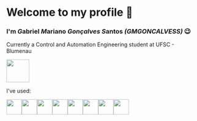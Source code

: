 # Welcome to my profile 🖖
### I'm ***G***abriel ***M***ariano ***Gonçalves*** ***S***antos ***(GMGONCALVESS)*** 😉

Currently a Control and Automation Engineering student at UFSC - Blumenau

<img src="https://upload.wikimedia.org/wikipedia/commons/6/6f/Brasao_UFSC_vertical_extenso.svg" widht="60" height="60">

I've used:

<img src="https://cdn.jsdelivr.net/gh/devicons/devicon@latest/icons/matlab/matlab-original.svg" width="40" height="40" /><img src="https://cdn.jsdelivr.net/gh/devicons/devicon@latest/icons/c/c-original.svg" width="40" height="40"/><img src="https://cdn.jsdelivr.net/gh/devicons/devicon@latest/icons/cplusplus/cplusplus-original.svg" width="40" height="40" /><img src="https://cdn.jsdelivr.net/gh/devicons/devicon@latest/icons/python/python-original.svg" width="40" height="40" /><img src="https://cdn.jsdelivr.net/gh/devicons/devicon@latest/icons/arduino/arduino-original.svg" width="40" height="40" /><img src="https://cdn.jsdelivr.net/gh/devicons/devicon@latest/icons/css3/css3-original.svg" width="40" height="40" /><img src="https://cdn.jsdelivr.net/gh/devicons/devicon@latest/icons/html5/html5-original.svg"  width="40" height="40" /><img src="https://cdn.jsdelivr.net/gh/devicons/devicon@latest/icons/javascript/javascript-original.svg" width="40" height="40" />
          
          
          
          
          
          

<!--
**GMGONCALVESS/GMGONCALVESS** is a ✨ _special_ ✨ repository because its `README.md` (this file) appears on your GitHub profile.

Here are some ideas to get you started:

- 🔭 I’m currently working on ...
- 🌱 I’m currently learning ...
- 👯 I’m looking to collaborate on ...
- 🤔 I’m looking for help with ...
- 💬 Ask me about ...
- 📫 How to reach me: ...
- 😄 Pronouns: ...
- ⚡ Fun fact: ...
-->
